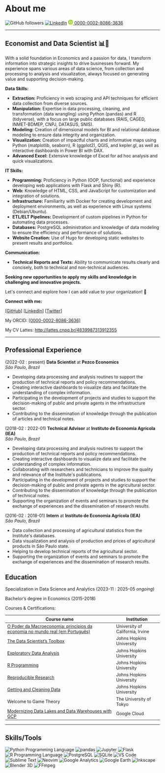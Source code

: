 # About me

![GitHub followers](https://img.shields.io/github/followers/dankkom?style=social)
[![LinkedIn](https://img.shields.io/badge/-LinkedIn-blue?style=flat&logo=Linkedin&logoColor=white&link=https://linkedin.com/in/daniel-komesu/)](https://linkedin.com/in/daniel-komesu/)
<a href="https://orcid.org/0000-0002-8086-3636">
<img alt="ORCID logo" src="/images/ORCIDiD_icon16x16.png" width="16" height="16" />
0000-0002-8086-3636
</a>

---

## Economist and Data Scientist 📊🚀

With a solid foundation in Economics and a passion for data, I transform information into strategic insights to drive businesses forward. My experience spans various areas of data science, from collection and processing to analysis and visualization, always focused on generating value and supporting decision-making.

**Data Skills:**

* **Extraction:** Proficiency in web scraping and API techniques for efficient data collection from diverse sources.
* **Manipulation:** Expertise in data processing, cleaning, and transformation (data wrangling) using Python (pandas) and R (tidyverse), with a focus on large public databases (RAIS, CAGED, INMET-BDMEP, CNPJ, DATASUS, SNIS).
* **Modeling:** Creation of dimensional models for BI and relational database modeling to ensure data integrity and organization.
* **Visualization:** Creation of impactful charts and informative maps using Python (matplotlib, seaborn), R (ggplot2), QGIS, and kepler.gl, as well as interactive dashboards in Power BI with DAX.
* **Advanced Excel:** Extensive knowledge of Excel for ad hoc analysis and quick visualizations.

**IT Skills:**

* **Programming:** Proficiency in Python (OOP, functional) and experience developing web applications with Flask and Shiny (R).
* **Web:** Knowledge of HTML, CSS, and JavaScript for customization and integration of solutions.
* **Infrastructure:** Familiarity with Docker for creating development and deployment environments, as well as experience with Linux systems (Debian/Ubuntu).
* **ETL/ELT Pipelines:** Development of custom pipelines in Python for automating data processes.
* **Databases:** PostgreSQL administration and knowledge of data modeling to ensure the efficiency and performance of solutions.
* **Website Creation:** Use of Hugo for developing static websites to present results and portfolios.

**Communication:**

* **Technical Reports and Texts:** Ability to communicate results clearly and concisely, both to technical and non-technical audiences.

**Seeking new opportunities to apply my skills and knowledge in challenging and innovative projects.**

Let's connect and explore how I can add value to your organization! 🤝

**Connect with me:**

[[GitHub](https://github.com/dankkom)]
[[LinkedIn](https://www.linkedin.com/in/daniel-komesu/)]
[[Twitter](https://twitter.com/dankkom)]

My ORCID: [[0000-0002-8086-3636]](https://orcid.org/0000-0002-8086-3636)

My CV Lattes: http://lattes.cnpq.br/4839987313912355

---

## Professional Experience

(2022-02 : present) **Data Scientist** at **Pezco Economics**<br/>_São Paulo, Brazil_

* Developing data processing and analysis routines to support the production of technical reports and policy recommendations.
* Creating interactive dashboards to visualize data and facilitate the understanding of complex information.
* Participating in the development of projects and studies to support the decision-making of public and private agents in the infrastructure sector.
* Contributing to the dissemination of knowledge through the publication of articles and technical notes.

(2018-02 : 2022-01) **Technical Advisor** at **Instituto de Economia Agrícola (IEA)**<br/>_São Paulo, Brazil_

* Developing data processing and analysis routines to support the production of technical reports and policy recommendations.
* Creating interactive dashboards to visualize data and facilitate the understanding of complex information.
* Collaborating with researchers and technicians to improve the quality and relevance of the Institute's publications.
* Participating in the development of projects and studies to support the decision-making of public and private agents in the agricultural sector.
* Contributing to the dissemination of knowledge through the publication of technical notes.
* Supporting the organization of events and seminars to promote the exchange of experiences and the dissemination of research results.

(2016-02 : 2018-01) **Intern** at **Instituto de Economia Agrícola (IEA)**<br/>_São Paulo, Brazil_

* Data collection and processing of agricultural statistics from the Institute's databases.
* Data visualization and analysis of production and prices of agricultural products in São Paulo state.
* Helping to develop technical reports of the agricultural sector.
* Supporting the organization of events and seminars to promote the exchange of experiences and the dissemination of research results.

## Education

Specialization in Data Science and Analytics (2023-11 : 2025-05 _ongoing_)

Bachelor’s degree in Economics (2015-2018)

Courses & Certifications:

| Course name                                                                                                                                            | Institution                      |
| ------------------------------------------------------------------------------------------------------------------------------------------------------ | -------------------------------- |
| [O Poder da Macroeconomia: princípios da economia no mundo real (em Português)](https://www.coursera.org/account/accomplishments/records/2U3RRQCSARJX) | University of California, Irvine |
| [The Data Scientist’s Toolbox](https://www.coursera.org/account/accomplishments/records/S5JX66V2G7JJ)                                                  | Johns Hopkins University         |
| [Exploratory Data Analysis](https://www.coursera.org/account/accomplishments/records/WHLX7KBAFKBN)                                                     | Johns Hopkins University         |
| [R Programming](https://www.coursera.org/account/accomplishments/records/ZYRNCYVJ989N)                                                                 | Johns Hopkins University         |
| [Reproducible Research](https://www.coursera.org/account/accomplishments/records/PYLJ5WQJQCS4)                                                         | Johns Hopkins University         |
| [Getting and Cleaning Data](https://www.coursera.org/account/accomplishments/records/7CUJ954AU45S)                                                     | Johns Hopkins University         |
| Welcome to Game Theory                                                                                                                                 | The University of Tokyo          |
| [Modernizing Data Lakes and Data Warehouses with GCP](https://coursera.org/share/9e68309318cb2bf7b6571d33ae641568)                                     | Google Cloud                     |

---

## Skills/Tools

![Python Programming Language](http://img.shields.io/badge/-Python%20Programming%20Language-ffffff?style=for-the-badge&logo=python)
![pandas](https://img.shields.io/badge/-pandas-150458?style=for-the-badge&logo=pandas)
![Jupyter](https://img.shields.io/badge/-jupyter-ffffff?style=for-the-badge&logo=jupyter)
![Flask](http://img.shields.io/badge/-Flask-000000?style=for-the-badge&logo=flask)
![R Programming Language](http://img.shields.io/badge/-R%20Programming%20Language-ffffff?style=for-the-badge&logo=R&logoColor=276DC3)
![PostgreSQL](https://img.shields.io/badge/-PostgreSQL-ffffff?style=for-the-badge&logo=postgresql)
![SQLite](https://img.shields.io/badge/-SQLite-003B57?style=for-the-badge&logo=SQLite)
![VS Code](http://img.shields.io/badge/-VS%20Code-ffffff?style=for-the-badge&logo=visual-studio-code&logoColor=007ACC)
![Sublime Text](http://img.shields.io/badge/-Sublime%20Text-ffffff?style=for-the-badge&logo=sublimetext)
![Neovim](http://img.shields.io/badge/-Neovim-ffffff?style=for-the-badge&logo=neovim)
![Google Analytics](http://img.shields.io/badge/-Google%20Analytics-ffffff?style=for-the-badge&logo=googleanalytics)
![Google Earth](http://img.shields.io/badge/-Google%20Earth-ffffff?style=for-the-badge&logo=googleearth)
![Inkscape](http://img.shields.io/badge/-Inkscape-ffffff?style=for-the-badge&logo=inkscape&logoColor=000000)
![Blender 3D](http://img.shields.io/badge/-Blender%203D-ffffff?style=for-the-badge&logo=blender)
![FFmpeg](http://img.shields.io/badge/-FFmpeg-007808?style=for-the-badge&logo=ffmpeg)
